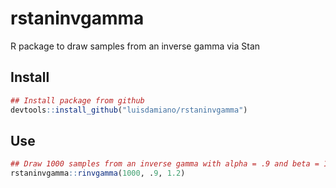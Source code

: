 # rstaninvgamma

R package to draw samples from an inverse gamma via Stan

## Install

```r
## Install package from github
devtools::install_github("luisdamiano/rstaninvgamma")
```

## Use

```r
## Draw 1000 samples from an inverse gamma with alpha = .9 and beta = 1.2
rstaninvgamma::rinvgamma(1000, .9, 1.2)
```
